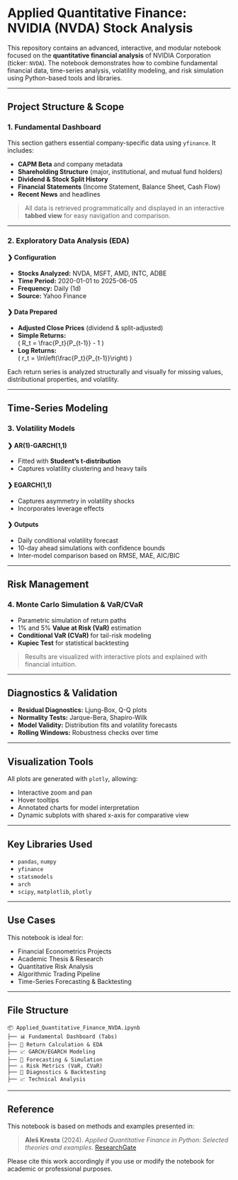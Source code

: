 # **Applied Quantitative Finance: NVIDIA (NVDA) Stock Analysis**

This repository contains an advanced, interactive, and modular notebook focused on the **quantitative financial analysis** of NVIDIA Corporation (ticker: `NVDA`). The notebook demonstrates how to combine fundamental financial data, time-series analysis, volatility modeling, and risk simulation using Python-based tools and libraries.

---

## **Project Structure & Scope**

### 1. **Fundamental Dashboard**
This section gathers essential company-specific data using `yfinance`. It includes:
- **CAPM Beta** and company metadata
- **Shareholding Structure** (major, institutional, and mutual fund holders)
- **Dividend & Stock Split History**
- **Financial Statements** (Income Statement, Balance Sheet, Cash Flow)
- **Recent News** and headlines

> All data is retrieved programmatically and displayed in an interactive **tabbed view** for easy navigation and comparison.

---

### 2. **Exploratory Data Analysis (EDA)**

#### ❯ Configuration
- **Stocks Analyzed:** NVDA, MSFT, AMD, INTC, ADBE
- **Time Period:** 2020-01-01 to 2025-06-05
- **Frequency:** Daily (1d)
- **Source:** Yahoo Finance

#### ❯ Data Prepared
- **Adjusted Close Prices** (dividend & split-adjusted)
- **Simple Returns:**  
  \( R_t = \frac{P_t}{P_{t-1}} - 1 \)
- **Log Returns:**  
  \( r_t = \ln\left(\frac{P_t}{P_{t-1}}\right) \)

Each return series is analyzed structurally and visually for missing values, distributional properties, and volatility.

---

## **Time-Series Modeling**

### 3. **Volatility Models**

#### ❯ AR(1)-GARCH(1,1)
- Fitted with **Student’s t-distribution**
- Captures volatility clustering and heavy tails

#### ❯ EGARCH(1,1)
- Captures asymmetry in volatility shocks
- Incorporates leverage effects

#### ❯ Outputs
- Daily conditional volatility forecast
- 10-day ahead simulations with confidence bounds
- Inter-model comparison based on RMSE, MAE, AIC/BIC

---

## **Risk Management**

### 4. **Monte Carlo Simulation & VaR/CVaR**
- Parametric simulation of return paths
- 1% and 5% **Value at Risk (VaR)** estimation
- **Conditional VaR (CVaR)** for tail-risk modeling
- **Kupiec Test** for statistical backtesting

> Results are visualized with interactive plots and explained with financial intuition.

---

## **Diagnostics & Validation**

- **Residual Diagnostics:** Ljung-Box, Q-Q plots
- **Normality Tests:** Jarque-Bera, Shapiro-Wilk
- **Model Validity:** Distribution fits and volatility forecasts
- **Rolling Windows:** Robustness checks over time

---

## **Visualization Tools**

All plots are generated with `plotly`, allowing:
- Interactive zoom and pan
- Hover tooltips
- Annotated charts for model interpretation
- Dynamic subplots with shared x-axis for comparative view

---

## **Key Libraries Used**

- `pandas`, `numpy`
- `yfinance`
- `statsmodels`
- `arch`
- `scipy`, `matplotlib`, `plotly`

---

## **Use Cases**

This notebook is ideal for:
- Financial Econometrics Projects
- Academic Thesis & Research
- Quantitative Risk Analysis
- Algorithmic Trading Pipeline
- Time-Series Forecasting & Backtesting

---

## **File Structure**

```plaintext
📦 Applied_Quantitative_Finance_NVDA.ipynb
├── 📊 Fundamental Dashboard (Tabs)
├── 🧮 Return Calculation & EDA
├── 📈 GARCH/EGARCH Modeling
├── 🔁 Forecasting & Simulation
├── ⚠️ Risk Metrics (VaR, CVaR)
├── 🧪 Diagnostics & Backtesting
├── 📈 Technical Analysis
```

---

## **Reference**

This notebook is based on methods and examples presented in:

> **Aleš Kresta** (2024). *Applied Quantitative Finance in Python: Selected theories and examples*. [ResearchGate](https://www.researchgate.net/publication/386032446_Applied_Quantitative_Finance_in_Python_Selected_theories_and_examples)

Please cite this work accordingly if you use or modify the notebook for academic or professional purposes.
